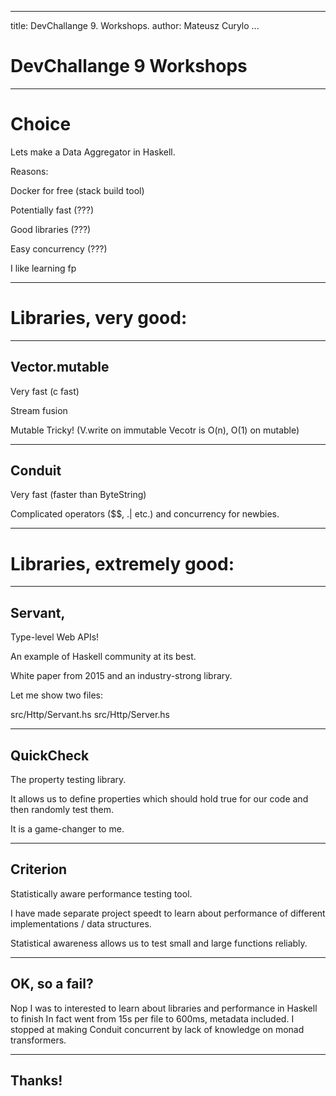 

---
title: DevChallange 9. Workshops.
author: Mateusz Curylo
...

# DevChallange 9 Workshops

---

# Choice                     

Lets make a Data Aggregator in Haskell.                    

Reasons:                     

Docker for free (stack build tool)   

Potentially fast (???)                         

Good libraries (???)

Easy concurrency (???)

I like learning fp

---

# Libraries, very good:

---

## Vector.mutable

Very fast (c fast)

Stream fusion

Mutable Tricky! (V.write on immutable Vecotr is O(n), O(1) on mutable)

---

## Conduit
  
Very fast (faster than ByteString)

Complicated operators ($$, .| etc.) and concurrency for newbies.

---

# Libraries, extremely good:

---

## Servant,

Type-level Web APIs! 

An example of Haskell community at its best.

White paper from 2015 and an industry-strong library.

Let me show two files: 

src/Http/Servant.hs
src/Http/Server.hs

---

## QuickCheck

The property testing library.

It allows us to define properties which should hold true for our code and then
randomly test them.

It is a game-changer to me.

---

## Criterion

Statistically aware performance testing tool.

I have made separate project speedt to learn about performance of different
implementations / data structures.

Statistical awareness allows us to test small and large functions reliably.

---

## OK, so a fail?

Nop
I was to interested to learn about libraries and performance in Haskell to finish
In fact went from 15s per file to 600ms, metadata included.
I stopped at making Conduit concurrent by lack of knowledge on monad transformers. 

---

## Thanks!


